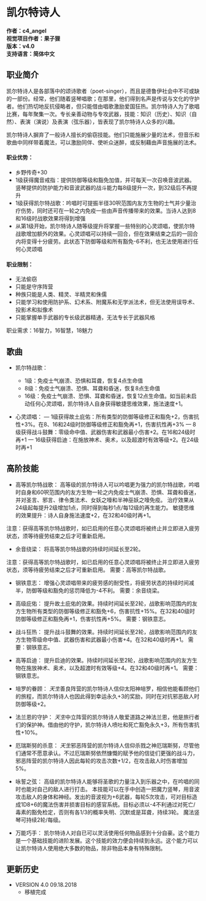 # 凯尔特诗人

**作者：c4_angel**  
**视觉项目作者：果子狸**  
**版本：v4.0**  
**支持语言：简体中文**

## 职业简介

凯尔特诗人是各部落中的颂诗歌者（poet-singer），而且是德鲁伊社会中不可或缺的一部份。经常，他们随着竖琴唱歌；在那里，他们得到名声是传说与文化的守护者。他们热切地反抗侵略者，但只能借由唱歌激励爱国狂热。凯尔特诗人为了歌唱比赛，每年聚集一次。专长亲善动物与专攻武器，技能：知识（历史）、知识（自然）、表演（演说）及表演（弦乐器），皆表现了凯尔特诗人众多的兴趣。

凯尔特诗人摒弃了一般诗人擅长的偷窃技能。他们只能施展少量的法术，但音乐和歌曲中同样带着魔法，可以激励同伴、使听众迷醉，或反制藉由声音施展的法术。

#### 职业优势：
- 乡野传奇+30
- 1级获得魔音戒指：提供防御等级和豁免加值，并可每天一次召唤音波武器。竖琴提供的防护能力和音波武器的战斗能力每8级提升一次，到32级后不再提升
- 1级获得凯尔特战歌：吟唱时可提振半径30呎范围内友方生物的士气并少量治疗伤势，同时还可在一轮之内免疫一些由声音传播带来的效果。当诗人达到8和16级时战歌效果将得到增强
- 从第1级开始，凯尔特诗人随等级提升将掌握一些特别的心灵颂唱，使凯尔特战歌增加额外的效果。心灵颂唱可以持续一回合，但在效果结束之后的一回合内将变得十分疲劳。此状态下防御等级和所有豁免-6不利，也无法使用进行任何心灵颂唱

#### 职业限制：
- 无法偷窃
- 只能是守序阵营
- 种族只能是人类、精灵、半精灵和侏儒
- 只能学习和使用防护系、幻术系、附魔系和无学派法术，但无法使用误导术、投影术和拟像术
- 只能掌握单手武器的专长级武器精通，无法专长于武器风格

职业需求：16智力，16智慧，18魅力

## 歌曲
- 凯尔特战歌：
	- 1级：免疫士气崩溃、恐惧和耳聋，恢复4点生命值
	- 8级：免疫士气崩溃、恐惧、耳聋和昏迷，恢复8点生命值
	- 16级：免疫士气崩溃、恐惧、耳聋和昏迷，恢复12点生命值。如当前未启动任何心灵颂唱，凯尔特诗人自身获得敏捷思维效果，施法速度+1。

- 心灵颂唱：
	— 1级获得故土庇佑：所有类型的防御等级修正和豁免+2，伤害抗性+3%。在8、16和24级时防御等级修正和豁免再+1，伤害抗性再+3%
	— 8级获得战斗鼓舞：零级命中值、武器伤害和武器最小伤害+2。在16和24级时再+1
	— 16级获得启迪：在施放神术、奥术，以及超渡时有效等级+2。在24级时再+1
	
## 高阶技能

- 高等凯尔特战歌：
  高等级的凯尔特诗人可以吟唱更为强力的凯尔特战歌，吟唱时自身和60呎范围内的友方生物一轮之内免疫士气崩溃、恐惧、耳聋和昏迷，并对圣言、邪言、律令类法术、女妖之嚎和半神巫妖之嚎免疫。
  治疗效果从24级起每提升2级增加1点，同时得到每秒1点/每12级的再生能力。
  敏捷思维的效果提升：诗人自身施法速度+2，在32和40级时再+1。

注意：获得高等凯尔特战歌时，如已启用的任意心灵颂唱将被终止并立即进入疲劳状态，须等待疲劳结束之后才可重新启用。

- 余音绕梁：
  将高等凯尔特战歌的持续时间延长至2轮。

注意：获得高等凯尔特战歌时，如已启用的任意心灵颂唱将被终止并立即进入疲劳状态，须等待疲劳结束之后才可重新启用。
  需要：高等凯尔特战歌。

- 钢铁意志：
  增强心灵颂唱带来的疲劳感的耐受性，将疲劳状态的持续时间减半，防御等级和豁免的惩罚降低为-4不利。
  需要：余音绕梁。

- 高级庇佑：
  提升故土庇佑的效果。持续时间延长至2轮，战歌影响范围内的友方生物所有类型的防御等级修正和豁免+6，伤害抗性+15%。在32和40级时防御等级修正和豁免再+1，伤害抗性再+5%。
  需要：钢铁意志。

- 战斗狂热：
  提升战斗鼓舞的效果。持续时间延长至2轮，战歌影响范围内的友方生物零级命中值、武器伤害和武器最小伤害+4。在32和40级时再+1。
  需要：钢铁意志。

- 高等启迪：
  提升启迪的效果。持续时间延长至2轮，战歌影响范围内的友方生物在施放神术、奥术，以及超渡时有效等级+4。在32和40级时再+1。
  需要：钢铁意志。

- 培罗的眷顾：
  *天生*善良阵营的凯尔特诗人信仰太阳神培罗，相信他能看顾他们的旅程，而凯尔特诗人也因此得到幸运永久+3的奖励，同时在对抗邪恶敌人时防御等级+2。

- 法兰恩的守护：
  *天生*中立阵营的凯尔特诗人敬爱道路之神法兰恩，他是旅行者们的保护神。借由他的守护，凯尔特诗人喷吐和死亡豁免永久+3，所有伤害抗性+10%。

- 厄瑞斯努的杀意：
  *天生*邪恶阵营的凯尔特诗人信仰杀戮之神厄瑞斯努，尽管他们通常不愿意承认。不过厄瑞斯努依然慷慨的赋予他的信徒们更强的战斗力，邪恶阵营的凯尔特诗人因此每轮的攻击次数+1/2，在攻击敌人时伤害增加5%。

- 咏誓之弦：
  高级的凯尔特诗人能够将圣歌的力量注入到乐器之中，在吟唱的同时也能对自己的敌人进行打击。
	本技能可以在手中创造一把魔力竖琴，用音波攻击敌人的身体和神经。发出的音波视为+6武器，每轮5次攻击，可对目标造成1D8+6的魔法伤害并损害目标的感官系统。目标必须以-4不利通过对死亡/毒素的豁免检定，否则有各1/3的概率失明、沉默或是耳聋，持续3轮。
  魔法竖琴可持续2轮/每级。

- 万能巧手：
  凯尔特诗人对自已可以灵活使用任何物品感到十分自豪。这个能力是一个基础技能的进阶发展。这个技能的效力便会持续到永远。这个能力可以让凯尔特诗人使用绝大多数的物品，除非物品本身有特殊限制。


## 更新历史

- VERSION 4.0 09.18.2018
	- 移植完成
